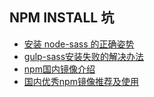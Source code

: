 
## NPM INSTALL 坑

 - [安装 node-sass 的正确姿势](https://github.com/lmk123/blog/issues/28)
 - [gulp-sass安装失败的解决办法](http://qingjin.me/font-end/data/gulp-sass%E5%AE%89%E8%A3%85%E5%A4%B1%E8%B4%A5%E7%9A%84%E8%A7%A3%E5%86%B3%E5%8A%9E%E6%B3%95/)
 - [npm国内镜像介绍](https://cnodejs.org/topic/4f9904f9407edba21468f31e)
 - [国内优秀npm镜像推荐及使用](http://riny.net/2014/cnpm/)
